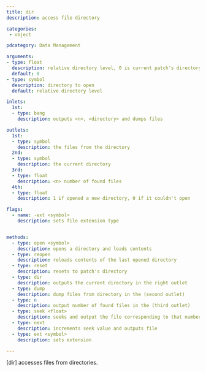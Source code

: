 ```yaml
---
title: dir
description: access file directory

categories:
 - object

pdcategory: Data Management

arguments:
- type: float
  description: relative directory level, 0 is current patch's directory, 1 is parent's patch's, 2 parent's parent's and so on
  default: 0
- type: symbol
  description: directory to open
  default: relative directory level

inlets:
  1st:
  - type: bang
    description: outputs <n>, <directory> and dumps files

outlets:
  1st:
  - type: symbol
    description: the files from the directory
  2nd:
  - type: symbol
    description: the current directory
  3rd:
  - type: float
    description: <n> number of found files
  4th:
  - type: float
    description: 1 if opened a new directory, 0 if it couldn't open

flags:
  - name: -ext <symbol>
    description: sets file extension type


methods:
  - type: open <symbol>
    description: opens a directory and loads contents
  - type: reopen
    description: reloads contents of the last opened directory
  - type: reset
    description: resets to patch's directory
  - type: dir
    description: outputs the current directory in the right outlet
  - type: dump
    description: dump files from directory in the (second outlet)
  - type: n
    description: output number of found files in the (third outlet)
  - type: seek <float>
    description: seeks and output the file corresponding to that number
  - type: next
    description: increments seek value and outputs file
  - type: ext <symbol>
    description: sets extension

---
```


[dir] accesses files from directories.


